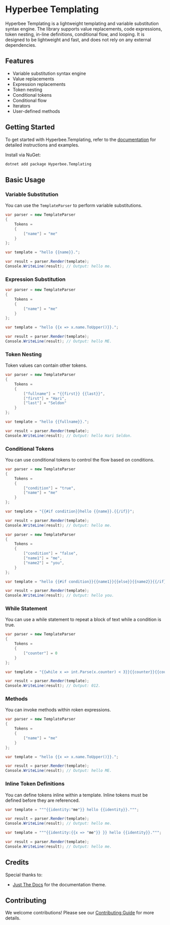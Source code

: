 # Hyperbee Templating

Hyperbee Templating is a lightweight templating and variable substitution syntax engine. The library supports value replacements, 
code expressions, token nesting, in-line definitions, conditional flow, and looping. It is designed to be lightweight and fast, 
and does not rely on any external dependencies.

## Features

* Variable substitution syntax engine
* Value replacements
* Expression replacements
* Token nesting
* Conditional tokens
* Conditional flow
* Iterators
* User-defined methods

## Getting Started

To get started with Hyperbee.Templating, refer to the [documentation](https://stillpoint-software.github.io/hyperbee.templating) for 
detailed instructions and examples. 

Install via NuGet:

```bash
dotnet add package Hyperbee.Templating
```

## Basic Usage

### Variable Substitution

You can use the `TemplateParser` to perform variable substitutions.

```csharp
var parser = new TemplateParser
{
    Tokens =
    {
        ["name"] = "me"
    }
};

var template = "hello {{name}}.";

var result = parser.Render(template);
Console.WriteLine(result); // Output: hello me.
```

### Expression Substitution

```csharp
var parser = new TemplateParser
{
    Tokens =
    {
        ["name"] = "me"
    }
};

var template = "hello {{x => x.name.ToUpper()}}.";

var result = parser.Render(template);
Console.WriteLine(result); // Output: hello ME.
```

### Token Nesting

Token values can contain other tokens.

```csharp
var parser = new TemplateParser
{
    Tokens =
    {
        ["fullname"] = "{{first}} {{last}}",
        ["first"] = "Hari",
        ["last"] = "Seldon"
    }
};

var template = "hello {{fullname}}.";

var result = parser.Render(template);
Console.WriteLine(result); // Output: hello Hari Seldon.
```

### Conditional Tokens

You can use conditional tokens to control the flow based on conditions.

```csharp
var parser = new TemplateParser
{
    Tokens =
    {
        ["condition"] = "true",
        ["name"] = "me"
    }
};

var template = "{{#if condition}}hello {{name}}.{{/if}}";

var result = parser.Render(template);
Console.WriteLine(result); // Output: hello me.
```

```csharp
var parser = new TemplateParser
{
    Tokens =
    {
        ["condition"] = "false",
        ["name1"] = "me",
        ["name2"] = "you",
    }
};

var template = "hello {{#if condition}}{{name1}}{{else}}{{name2}}{{/if}}.";

var result = parser.Render(template);
Console.WriteLine(result); // Output: hello you.
```

### While Statement

You can use a while statement to repeat a block of text while a condition is true.

```csharp
var parser = new TemplateParser
{
    Tokens =
    {
        ["counter"] = 0
    }
};

var template = "{{while x => int.Parse(x.counter) < 3}}{{counter}}{{counter:{{x => int.Parse(x.counter) + 1}}}}{{/while}}";

var result = parser.Render(template);
Console.WriteLine(result); // Output: 012. 
```

### Methods

You can invoke methods within roken expressions.

```csharp
var parser = new TemplateParser
{
    Tokens =
    {
        ["name"] = "me"
    }
};

var template = "hello {{x => x.name.ToUpper()}}.";

var result = parser.Render(template);
Console.WriteLine(result); // Output: hello ME.
```

### Inline Token Definitions

You can define tokens inline within a template. Inline tokens must be defined before they are referenced.

```csharp
var template = """{{identity:"me"}} hello {{identity}}.""";

var result = parser.Render(template);
Console.WriteLine(result); // Output: hello me.
```

```csharp
var template = """{{identity:{{x => "me"}} }} hello {{identity}}.""";

var result = parser.Render(template);
Console.WriteLine(result); // Output: hello me.
```

## Credits

Special thanks to:

- [Just The Docs](https://github.com/just-the-docs/just-the-docs) for the documentation theme.

## Contributing

We welcome contributions! Please see our [Contributing Guide](https://github.com/Stillpoint-Software/.github/blob/main/.github/CONTRIBUTING.md) for more details.